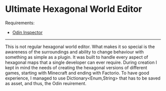 # Ultimate Hexagonal World Editor

Requirements:
- [Odin Inspector](https://assetstore.unity.com/packages/tools/utilities/odin-inspector-and-serializer-89041 "Unity's Asset Store page")
---

This is not regular hexagonal world editor. What makes it so special is the awareness of the surroundings and ability to change behaviour with something as simple as a plugin. It was built to handle every aspect of hexagonal maps that a single developer can ever require. During creation I kept in mind the needs of creating the hexagonal versions of different games, starting with Minecraft and ending with Factorio. To have good experience, I managed to use Dictionary<Enum,String> that has to be saved as asset, and thus, the Odin reuirement.
